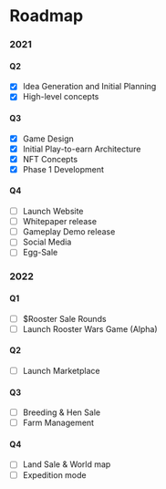 # Roadmap

### 2021

#### Q2

- [x] Idea Generation and Initial Planning
- [x] High-level concepts

#### Q3

- [x] Game Design
- [x] Initial Play-to-earn Architecture
- [x] NFT Concepts
- [x] Phase 1 Development

#### Q4

- [ ] Launch Website
- [ ] Whitepaper release
- [ ] Gameplay Demo release
- [ ] Social Media
- [ ] Egg-Sale

### 2022

#### Q1

- [ ] $Rooster Sale Rounds
- [ ] Launch Rooster Wars Game (Alpha)

#### Q2

- [ ] Launch Marketplace

#### Q3

- [ ] Breeding & Hen Sale
- [ ] Farm Management

#### Q4

- [ ] Land Sale & World map
- [ ] Expedition mode
